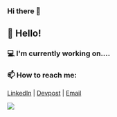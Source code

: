 ### Hi there 👋

<!--
**SameerMoharir/SameerMoharir** is a ✨ _special_ ✨ repository because its `README.md` (this file) appears on your GitHub profile.

Here are some ideas to get you started:

- 🔭 I’m currently working on ...
- 🌱 I’m currently learning ...
- 👯 I’m looking to collaborate on ...
- 🤔 I’m looking for help with ...
- 💬 Ask me about ...
- 📫 How to reach me: ...
- 😄 Pronouns: ...
- ⚡ Fun fact: ...
-->

## 👋 Hello!


### 💻 I'm currently working on....

### 📫 How to reach me: 
[LinkedIn](https://www.linkedin.com/in/SameerMoharir/ "LinkedIn") | [Devpost](https://devpost.com/SameerMoharir "Devpost") | [Email](mailto:sameer.moharir@uwaterloo.ca "Email")


![](https://komarev.com/ghpvc/?username=SameerMoharir)
